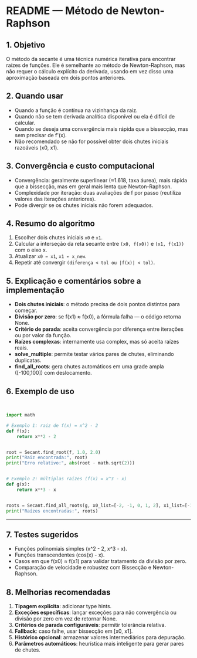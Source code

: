 # README — Método de Newton-Raphson

## 1. Objetivo

O método da secante é uma técnica numérica iterativa para encontrar raízes de funções. Ele é semelhante ao método de Newton-Raphson, mas não requer o cálculo explícito da derivada, usando em vez disso uma aproximação baseada em dois pontos anteriores.

## 2. Quando usar

* Quando a função é contínua na vizinhança da raiz.
* Quando não se tem derivada analítica disponível ou ela é difícil de calcular.
* Quando se deseja uma convergência mais rápida que a bissecção, mas sem precisar de f'(x).
* Não recomendado se não for possível obter dois chutes iniciais razoáveis (x0, x1).

## 3. Convergência e custo computacional

* Convergência: geralmente superlinear (≈1.618, taxa áurea), mais rápida que a bissecção, mas em geral mais lenta que Newton-Raphson.
* Complexidade por iteração: duas avaliações de f por passo (reutiliza valores das iterações anteriores).
* Pode divergir se os chutes iniciais não forem adequados.

## 4. Resumo do algoritmo

1. Escolher dois chutes iniciais `x0` e `x1`.
2. Calcular a interseção da reta secante entre `(x0, f(x0))` e `(x1, f(x1))` com o eixo x.
3. Atualizar `x0 ← x1`, `x1 ← x_new`.
4. Repetir até convergir `(diferença < tol ou |f(x)| < tol)`.

## 5. Explicação e comentários sobre a implementação

* **Dois chutes iniciais**: o método precisa de dois pontos distintos para começar.
* **Divisão por zero**: se f(x1) ≈ f(x0), a fórmula falha — o código retorna None.
* **Critério de parada**: aceita convergência por diferença entre iterações ou por valor da função.
* **Raízes complexas**: internamente usa complex, mas só aceita raízes reais.
* **solve_multiple**: permite testar vários pares de chutes, eliminando duplicatas.
* **find\_all\_roots**: gera chutes automáticos em uma grade ampla ([-100,100]) com deslocamento.

## 6. Exemplo de uso

```python


import math

# Exemplo 1: raiz de f(x) = x^2 - 2
def f(x):
    return x**2 - 2


root = Secant.find_root(f, 1.0, 2.0)
print("Raiz encontrada:", root)
print("Erro relativo:", abs(root - math.sqrt(2)))


# Exemplo 2: múltiplas raízes (f(x) = x^3 - x)
def g(x):
    return x**3 - x


roots = Secant.find_all_roots(g, x0_list=[-2, -1, 0, 1, 2], x1_list=[-1.5, -0.5, 0.5, 1.5, 2.5])
print("Raízes encontradas:", roots)
```

---

## 7. Testes sugeridos

* Funções polinomiais simples (x^2 - 2, x^3 - x).
* Funções transcendentes (cos(x) - x).
* Casos em que f(x0) ≈ f(x1) para validar tratamento da divisão por zero.
* Comparação de velocidade e robustez com Bissecção e Newton-Raphson.

## 8. Melhorias recomendadas

1. **Tipagem explícita**: adicionar type hints.
2. **Exceções específicas**: lançar exceções para não convergência ou divisão por zero em vez de retornar None.
3. **Critérios de parada configuráveis**: permitir tolerância relativa.
4. **Fallback**: caso falhe, usar bissecção em [x0, x1].
5. **Histórico opcional**: armazenar valores intermediários para depuração.
6. **Parâmetros automáticos**: heurística mais inteligente para gerar pares de chutes.
